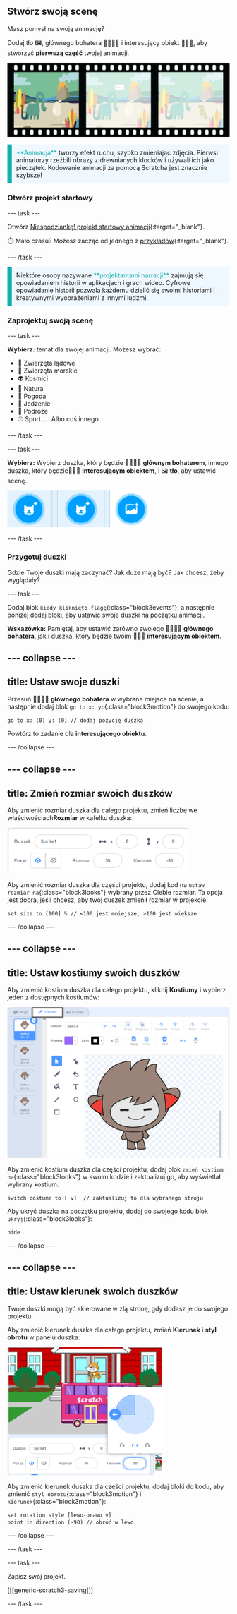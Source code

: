 ## Stwórz swoją scenę

Masz pomysł na swoją animację?

Dodaj tło 🖼️, głównego bohatera 🐙👩‍🦼🦖 i interesujący obiekt 🎂🎾🎁, aby stworzyć **pierwszą część** twojej animacji.

![Taśma filmowa z 3 klatkami. Pierwsza klatka jest podświetlona. Ramka przedstawia scenę z postacią, obiektem i tłem.](images/scene.png)

<p style="border-left: solid; border-width:10px; border-color: #0faeb0; background-color: aliceblue; padding: 10px;">
  <span style="color: #0faeb0">**Animacja**</span> tworzy efekt ruchu, szybko zmieniając zdjęcia. Pierwsi animatorzy rzeźbili obrazy z drewnianych klocków i używali ich jako pieczątek. Kodowanie animacji za pomocą Scratcha jest znacznie szybsze!
</p>

### Otwórz projekt startowy

--- task ---

Otwórz [Niespodziankę! projekt startowy animacji](https://scratch.mit.edu/projects/582222532/editor){:target="_blank"}.

⏱️ Mało czasu? Możesz zacząć od jednego z [przykładów](https://scratch.mit.edu/studios/29075822){:target="_blank"}.

--- /task ---

<p style="border-left: solid; border-width:10px; border-color: #0faeb0; background-color: aliceblue; padding: 10px;">
Niektóre osoby nazywane <span style="color: #0faeb0">**projektantami narracji**</span> zajmują się opowiadaniem historii w aplikacjach i grach wideo. Cyfrowe opowiadanie historii pozwala każdemu dzielić się swoimi historiami i kreatywnymi wyobrażeniami z innymi ludźmi.
</p>

### Zaprojektuj swoją scenę

--- task ---

**Wybierz:** temat dla swojej animacji. Możesz wybrać:

+ 🐯 Zwierzęta lądowe
+ 🐠 Zwierzęta morskie
+ 👽 Kosmici
+ 🌿 Natura
+ 🌈 Pogoda
+ 🌮 Jedzenie
+ 🚀 Podróże
+ ⚾ Sport
.... Albo coś innego

--- /task ---

--- task ---

**Wybierz:** Wybierz duszka, który będzie 🐙👩‍🦼🦖 **głównym bohaterem**, innego duszka, który będzie🎂🎾🎁 **interesującym obiektem**, i 🖼️ **tło**, aby ustawić scenę.

![Dwie ikony Wybierz duszka i ikonę Wybierz tło.](images/sprites-and-backdrop.png)

--- /task ---

### Przygotuj duszki

Gdzie Twoje duszki mają zaczynać? Jak duże mają być? Jak chcesz, żeby wyglądały?

--- task ---

Dodaj blok `kiedy kliknięto flagę`{:class="block3events"}, a następnie poniżej dodaj bloki, aby ustawić swoje duszki na początku animacji.

**Wskazówka:** Pamiętaj, aby ustawić zarówno swojego 🐙👩‍🦼🦖 **głównego bohatera**, jak i duszka, który będzie twoim 🎂🎾🎁 **interesującym obiektem**.

--- collapse ---
---
title: Ustaw swoje duszki
---

Przesuń 🐙👩‍🦼🦖 **głównego bohatera** w wybrane miejsce na scenie, a następnie dodaj blok `go to x: y:`{:class="block3motion"} do swojego kodu:

```blocks3
go to x: (0) y: (0) // dodaj pozycję duszka
```

Powtórz to zadanie dla **interesującego obiektu**.

--- /collapse ---

--- collapse ---
---
title: Zmień rozmiar swoich duszków
---

Aby zmienić rozmiar duszka dla całego projektu, zmień liczbę we właściwościach**Rozmiar** w kafelku duszka:

![](images/sprite-pane-size.png)

Aby zmienić rozmiar duszka dla części projektu, dodaj kod na `ustaw rozmiar na`{:class="block3looks"} wybrany przez Ciebie rozmiar. Ta opcja jest dobra, jeśli chcesz, aby twój duszek zmienił rozmiar w projekcie.

```blocks3
set size to [100] % // <100 jest mniejsze, >100 jest większe
```

--- /collapse ---

--- collapse ---
---
title: Ustaw kostiumy swoich duszków
---

Aby zmienić kostium duszka dla całego projektu, kliknij **Kostiumy** i wybierz jeden z dostępnych kostiumów:

![Zakładka Kostiumy, z dostępnymi kostiumami dla duszka.](images/nano-costumes.png)

Aby zmienić kostium duszka dla części projektu, dodaj blok `zmień kostium na`{:class="block3looks"} w swoim kodzie i zaktualizuj go, aby wyświetlał wybrany kostium:

```blocks3
switch costume to [ v]  // zaktualizuj to dla wybranego stroju
```

Aby ukryć duszka na początku projektu, dodaj do swojego kodu blok `ukryj`{:class="block3looks"}:

```blocks3
hide 
```

--- /collapse ---

--- collapse ---
---
title: Ustaw kierunek swoich duszków
---

Twoje duszki mogą być skierowane w złą stronę, gdy dodasz je do swojego projektu.

Aby zmienić kierunek duszka dla całego projektu, zmień **Kierunek** i **styl obrotu** w panelu duszka:

![Menu Kierunek i styl obrotu w panelu duszka.](images/sprite-pane-direction.png)

Aby zmienić kierunek duszka dla części projektu, dodaj bloki do kodu, aby zmienić `styl obrotu`{:class="block3motion"} i `kierunek`{:class="block3motion"}:

```blocks3
set rotation style [lewo-prawo v]
point in direction (-90) // obróć w lewo
```

--- /collapse ---

--- /task ---

--- task ---

Zapisz swój projekt.

[[[generic-scratch3-saving]]]

--- /task ---
